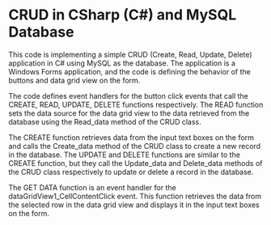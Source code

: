 # CRUD in CSharp (C#) and MySQL Database
This code is implementing a simple CRUD (Create, Read, Update, Delete) application in C# using MySQL as the database. The application is a Windows Forms application, and the code is defining the behavior of the buttons and data grid view on the form.

The code defines event handlers for the button click events that call the CREATE, READ, UPDATE, DELETE functions respectively. The READ function sets the data source for the data grid view to the data retrieved from the database using the Read_data method of the CRUD class.

The CREATE function retrieves data from the input text boxes on the form and calls the Create_data method of the CRUD class to create a new record in the database. The UPDATE and DELETE functions are similar to the CREATE function, but they call the Update_data and Delete_data methods of the CRUD class respectively to update or delete a record in the database.

The GET DATA function is an event handler for the dataGridView1_CellContentClick event. This function retrieves the data from the selected row in the data grid view and displays it in the input text boxes on the form.
